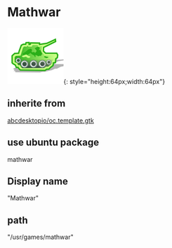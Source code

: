 # Mathwar
![mathwar.svg](/applications/icons/mathwar.svg){: style="height:64px;width:64px"}
## inherite from
[abcdesktopio/oc.template.gtk](abcdesktopio/oc.template.gtk.md)
## use ubuntu package
mathwar
## Display name
"Mathwar"
## path
"/usr/games/mathwar"
